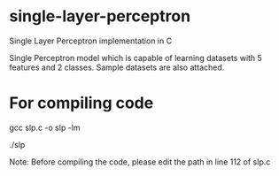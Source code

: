# single-layer-perceptron
Single Layer Perceptron implementation in C

Single Perceptron model which is capable of learning datasets with 5 features and 2 classes. Sample datasets are also attached.

# For compiling code
gcc slp.c -o slp -lm

./slp <Dataset-name>
  
 Note: Before compiling the code, please edit the path in line 112 of slp.c
